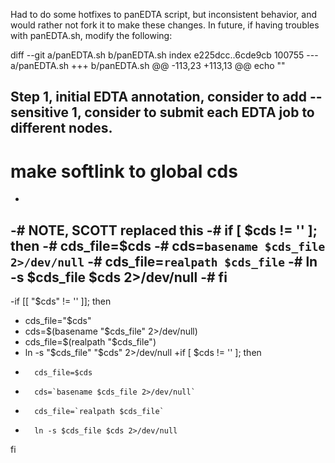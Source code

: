 Had to do some hotfixes to panEDTA script, but inconsistent behavior, and would rather not fork it to make these changes.
In future, if having troubles with panEDTA.sh, modify the following:

diff --git a/panEDTA.sh b/panEDTA.sh
index e225dcc..6cde9cb 100755
--- a/panEDTA.sh
+++ b/panEDTA.sh
@@ -113,23 +113,13 @@ echo ""
 
 ## Step 1, initial EDTA annotation, consider to add --sensitive 1, consider to submit each EDTA job to different nodes.
 # make softlink to global cds
-
-# NOTE, SCOTT replaced this
-# if [ $cds != '' ]; then
-#      cds_file=$cds
-#      cds=`basename $cds_file 2>/dev/null`
-#      cds_file=`realpath $cds_file`
-#      ln -s $cds_file $cds 2>/dev/null
-# fi
-
-if [[ "$cds" != '' ]]; then
-    cds_file="$cds"
-    cds=$(basename "$cds_file" 2>/dev/null)
-    cds_file=$(realpath "$cds_file")
-    ln -s "$cds_file" "$cds" 2>/dev/null
+if [ $cds != '' ]; then
+       cds_file=$cds
+       cds=`basename $cds_file 2>/dev/null`
+       cds_file=`realpath $cds_file`
+       ln -s $cds_file $cds 2>/dev/null
 fi

